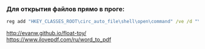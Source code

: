 ### Для открытия файлов прямо в проге:
```bat
reg add "HKEY_CLASSES_ROOT\circ_auto_file\shell\open\command" /ve /d "\"D:\School\LOVT2022\logisim.exe\" "\"%1\" /f
```

http://evanw.github.io/float-toy/
<br>
https://www.ilovepdf.com/ru/word_to_pdf

